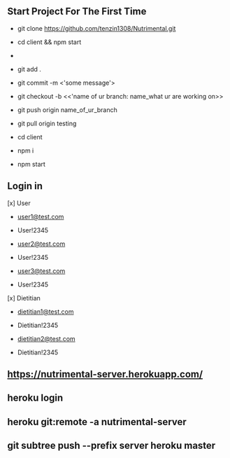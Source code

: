 ## Start Project For The First Time
- git clone https://github.com/tenzin1308/Nutrimental.git
- cd client && npm start
- 


- git add .
- git commit -m <'some message'>
- git checkout -b <<'name of ur branch: name_what ur are working on>>
- git push origin name_of_ur_branch


- git pull origin testing
- cd client
- npm i
- npm start

## Login in
[x] User
- user1@test.com
- User!2345

- user2@test.com
- User!2345

- user3@test.com
- User!2345

[x] Dietitian
- dietitian1@test.com
- Dietitian!2345

- dietitian2@test.com
- Dietitian!2345


## https://nutrimental-server.herokuapp.com/
## 
## heroku login
## heroku git:remote -a nutrimental-server
## git subtree push --prefix server heroku master  